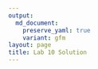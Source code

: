 ```yaml
---
output: 
  md_document:
    preserve_yaml: true
    variant: gfm
layout: page
title: Lab 10 Solution
---
```


